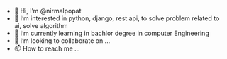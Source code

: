 - 👋 Hi, I’m @nirmalpopat
- 👀 I’m interested in python, django, rest api, to solve problem related to ai, solve algorithm
- 🌱 I’m currently learning in bachlor degree in computer Engineering 
- 💞️ I’m looking to collaborate on ...
- 📫 How to reach me ...

<!---
nirmalpopat/nirmalpopat is a ✨ special ✨ repository because its `README.md` (this file) appears on your GitHub profile.
You can click the Preview link to take a look at your changes.
--->
